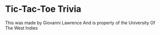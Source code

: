 # Tic-Tac-Toe Trivia 

This was made by Giovanni Lawrence
And is property of the University Of The West Indies